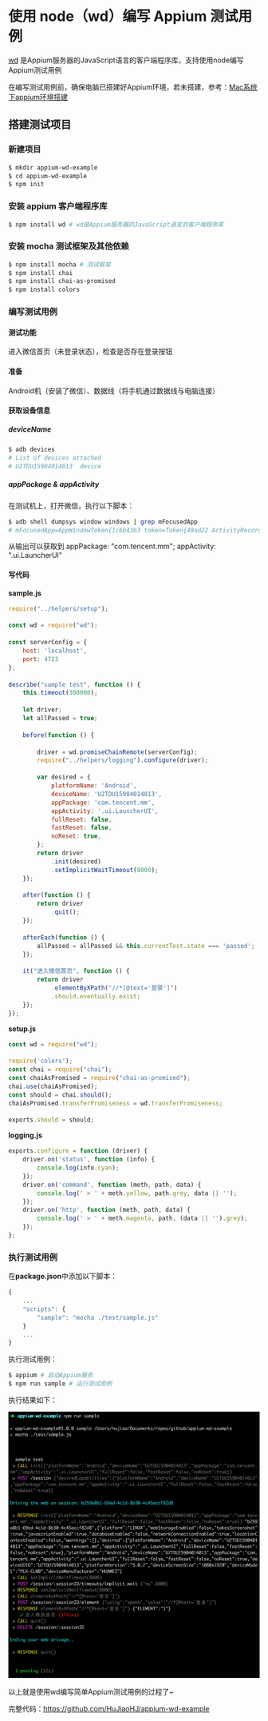 # 使用 node（wd）编写 Appium 测试用例

[wd](https://github.com/admc/wd) 是Appium服务器的JavaScript语言的客户端程序库，支持使用node编写Appium测试用例

在编写测试用例前，确保电脑已搭建好Appium环境，若未搭建，参考：[Mac系统下appium环境搭建](https://github.com/HuJiaoHJ/blog/issues/1)

## 搭建测试项目

### 新建项目

``` bash
$ mkdir appium-wd-example
$ cd appium-wd-example
$ npm init
```

### 安装 appium 客户端程序库

``` bash
$ npm install wd # wd是Appium服务器的JavaScript语言的客户端程序库
```

### 安装 mocha 测试框架及其他依赖

``` bash
$ npm install mocha # 测试框架
$ npm install chai
$ npm install chai-as-promised
$ npm install colors
```

### 编写测试用例

#### 测试功能

进入微信首页（未登录状态），检查是否存在登录按钮

#### 准备

Android机（安装了微信）、数据线（将手机通过数据线与电脑连接）

#### 获取设备信息

##### deviceName

``` bash
$ adb devices
# List of devices attached
# U2TDU15904014013	device
```

##### appPackage & appActivity

在测试机上，打开微信，执行以下脚本：

``` bash
$ adb shell dumpsys window windows | grep mFocusedApp
# mFocusedApp=AppWindowToken{1c6b43b3 token=Token{49ad22 ActivityRecord{35092aed u0 com.tencent.mm/.ui.LauncherUI t224}}}
```

从输出可以获取到 appPackage: "com.tencent.mm"; appActivity: ".ui.LauncherUI"

#### 写代码

**sample.js**

``` javascript
require("../helpers/setup");

const wd = require("wd");

const serverConfig = {
    host: 'localhost',
    port: 4723
};

describe("sample test", function () {
    this.timeout(300000);

    let driver;
    let allPassed = true;

    before(function () {

        driver = wd.promiseChainRemote(serverConfig);
        require("../helpers/logging").configure(driver);

        var desired = {
            platformName: 'Android',
            deviceName: 'U2TDU15904014013',
            appPackage: 'com.tencent.mm',
            appActivity: '.ui.LauncherUI',
            fullReset: false,
            fastReset: false,
            noReset: true,
        };
        return driver
            .init(desired)
            .setImplicitWaitTimeout(8000);
    });

    after(function () {
        return driver
            .quit();
    });

    afterEach(function () {
        allPassed = allPassed && this.currentTest.state === 'passed';
    });

    it("进入微信首页", function () {
        return driver
            .elementByXPath("//*[@text='登录']")
            .should.eventually.exist;
    });
});
```

**setup.js**

``` javascript
const wd = require("wd");

require('colors');
const chai = require("chai");
const chaiAsPromised = require("chai-as-promised");
chai.use(chaiAsPromised);
const should = chai.should();
chaiAsPromised.transferPromiseness = wd.transferPromiseness;

exports.should = should;
```

**logging.js**

``` javascript
exports.configure = function (driver) {
    driver.on('status', function (info) {
        console.log(info.cyan);
    });
    driver.on('command', function (meth, path, data) {
        console.log(' > ' + meth.yellow, path.grey, data || '');
    });
    driver.on('http', function (meth, path, data) {
        console.log(' > ' + meth.magenta, path, (data || '').grey);
    });
};
```

### 执行测试用例

在**package.json**中添加以下脚本：

``` javascript
{
    ...
    "scripts": {
        "sample": "mocha ./test/sample.js"
    }
    ...
}
```

执行测试用例：

``` bash
$ appium # 启动Appium服务
$ npm run sample # 运行测试用例
```

执行结果如下：

<p align="left">
    <img width="600px" src="../screenshot/appium-wd.png">
</p>

以上就是使用wd编写简单Appium测试用例的过程了~

完整代码：https://github.com/HuJiaoHJ/appium-wd-example